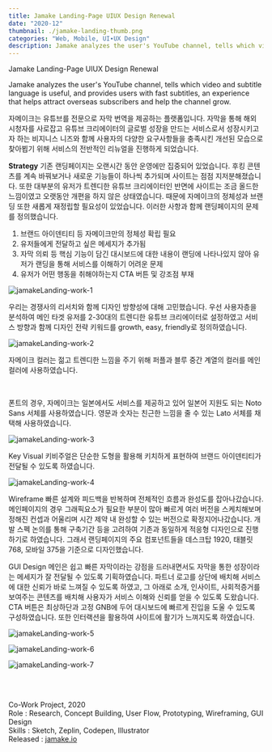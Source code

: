 ```yaml
---
title: Jamake Landing-Page UIUX Design Renewal
date: "2020-12"
thumbnail: ./jamake-landing-thumb.png
categories: "Web, Mobile, UI∙UX Design"
description: Jamake analyzes the user's YouTube channel, tells which video and subtitle language is useful, and provides users with fast subtitles, an experience that helps attract overseas subscribers and help the channel grow.
---
```


<div class="project-cover">
    <img src="https://drive.google.com/uc?export=view&id=1RtLIjFtUK5rza6uQiNGKWxijkRh3yNlM" alt="">
</div> <!-- // section cover -->

<div class="intro">
    <div class="title">Jamake Landing-Page UIUX Design Renewal</div>
    <div>
        <p class="en">Jamake analyzes the user's YouTube channel, tells which video and subtitle language is useful, and provides users with fast subtitles, an experience that helps attract overseas subscribers and help the channel grow.</p>
        <p class="ko">자메이크는 유튜브를 전문으로 자막 번역을 제공하는 플랫폼입니다. 자막을 통해 해외 시청자를 사로잡고 유튜브 크리에이터의 글로벌 성장을 만드는 서비스로서 성장시키고자 하는 비지니스 니즈와 함께 사용자의 다양한 요구사항들을 충족시킨 개선된 모습으로 찾아뵙기 위해 서비스의 전반적인 리뉴얼을 진행하게 되었습니다.</p>
    </div>
</div><!-- // section intro -->

**Strategy**
기존 랜딩페이지는 오랜시간 동안 운영에만 집중되어 있었습니다. 후킹 콘텐츠를 계속 바꿔보거나 새로운 기능들이 하나씩 추가되며 사이트는 점점 지저분해졌습니다. 또한 대부분의 유저가 트렌디한 유튜브 크리에이터인 반면에 사이트는 조금 올드한 느낌이였고 오랫동안 개편을 하지 않은 상태였습니다. 때문에 자메이크의 정체성과 브랜딩 또한 새롭게 재정립할 필요성이 있었습니다.
이러한 사항과 함께 랜딩페이지의 문제를 정의했습니다.
1. 브랜드 아이덴티티 등 자메이크만의 정체성 확립 필요
2. 유저들에게 전달하고 싶은 메세지가 추가됨
3. 자막 의뢰 등 핵심 기능이 담긴 대시보드에 대한 내용이 랜딩에 나타나있지 않아 유저가 랜딩을 통해 서비스를 이해하기 어려운 문제
4. 유저가 어떤 행동을 취해야하는지 CTA 버튼 및 강조점 부재


![jamakeLanding-work-1](https://drive.google.com/uc?export=view&id=1mjTNcVzAVmBZIOSnyciuXv6J11Hri99G)


우리는 경쟁사의 리서치와 함께 디자인 방향성에 대해 고민했습니다. 우선 사용자층을 분석하여 메인 타겟 유저를 2-30대의 트렌디한 유튜브 크리에이터로 설정하였고 서비스 방향과 함께 디자인 전략 키워드를 growth, easy, friendly로 정의하였습니다.


![jamakeLanding-work-2](https://drive.google.com/uc?export=view&id=1B6wS4Hi7iWqonEAfWS8ifOBXV-8WeNTC)

자메이크 컬러는 젊고 트렌디한 느낌을 주기 위해 퍼플과 블루 중간 계열의 컬러를 메인컬러에 사용하였습니다.</p> <br> <p>폰트의 경우, 자메이크는 일본에서도 서비스를 제공하고 있어 일본어 지원도 되는 Noto Sans 서체를 사용하였습니다. 영문과 숫자는 친근한 느낌을 줄 수 있는 Lato 서체를 채택해 사용하였습니다.

![jamakeLanding-work-3](https://drive.google.com/uc?export=view&id=1aPv_Bo7TRg2gLEf1HZesmYiMYxQUDzp6)

Key Visual
키비주얼은 단순한 도형을 활용해 키치하게 표현하여 브랜드 아이덴티티가 전달될 수 있도록 하였습니다.


![jamakeLanding-work-4](https://drive.google.com/uc?export=view&id=1tq8jJgWaDgF8ZQ4chbk_zcw1auCwDha1)

Wireframe
빠른 설계와 피드백을 반복하며 전체적인 흐름과 완성도를 잡아나갔습니다. 메인페이지의 경우 그래픽요소가 필요한 부분이 많아 빠르게 여러 버전을 스케치해보며 정해진 컨셉과 어울리며 시간 제약 내 완성할 수 있는 버전으로 확정지어나갔습니다.
개발 스펙 논의를 통해 구축기간 등을 고려하여 기존과 동일하게 적응형 디자인으로 진행하기로 하였습니다. 그래서 랜딩페이지의 주요 컴포넌트들을 데스크탑 1920, 태블릿 768, 모바일 375을 기준으로 디자인했습니다.

GUI Design
메인은 쉽고 빠른 자막이라는 강점을 드러내면서도 자막을 통한 성장이라는 메세지가 잘 전달될 수 있도록 기획하였습니다. 파트너 로고를 상단에 배치해 서비스에 대한 신뢰가 바로 느껴질 수 있도록 하였고, 그 아래로 소개, 인사이트, 사회적증거를 보여주는 콘텐츠를 배치해 사용자가 서비스 이해와 신뢰를 얻을 수 있도록 도왔습니다. CTA 버튼은 최상하단과 고정 GNB에 두어 대시보드에 빠르게 진입을 도울 수 있도록 구성하였습니다. 또한 인터랙션을 활용하여 사이트에 활기가 느껴지도록 하였습니다.

![jamakeLanding-work-5](https://drive.google.com/uc?export=view&id=13eDclY25YKlKydemAXsNUlFjVUMVS3l7)

![jamakeLanding-work-6](https://drive.google.com/uc?export=view&id=1Hra-zhUFaYqW_MxQMEgjGwdKbqQ8wh3-)

![jamakeLanding-work-7](https://drive.google.com/uc?export=view&id=1wU7T7qyNX6fE69DdR9uKTcqnyj1-BR9F)

<br/>
<br/>

Co-Work Project, 2020<br>
Role : Research, Concept Building, User Flow, Prototyping, Wireframing, GUI Design<br>
Skills : Sketch, Zeplin, Codepen, Illustrator<br>
Released : [jamake.io](https://jamake.io)